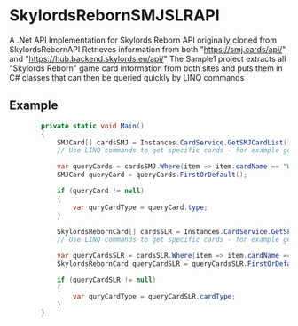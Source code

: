 # SkylordsRebornSMJSLRAPI
A .Net API Implementation for Skylords Reborn API originally cloned from SkylordsRebornAPI
Retrieves information from both  "https://smj.cards/api/" and "https://hub.backend.skylords.eu/api/"
The Sample1 project extracts all "Skylords Reborn" game card information from both sites and puts them in C# classes that can then be queried quickly by LINQ commands

## Example
```csharp
        private static void Main()
        {
            SMJCard[] cardsSMJ = Instances.CardService.GetSMJCardList();
            // Use LINQ commands to get specific cards - for example get MasterArchers

            var queryCards = cardsSMJ.Where(item => item.cardName == "Wheel of Gifts"); // "Master Archers"); "Wheel of Gifts" "Shaman"
            SMJCard queryCard = queryCards.FirstOrDefault();

            if (queryCard != null)
            {
                var quryCardType = queryCard.type;
            }

            SkylordsRebornCard[] cardsSLR = Instances.CardService.GetSkylordsRebornCardList();
            // Use LINQ commands to get specific cards - for example get MasterArchers

            var queryCardsSLR = cardsSLR.Where(item => item.cardName == "Wheel of Gifts"); // "Master Archers"); "Wheel of Gifts" "Shaman"
            SkylordsRebornCard queryCardSLR = queryCardsSLR.FirstOrDefault(); // If multiple cards are returned, take the first one

            if (queryCardSLR != null)
            {
                var quryCardType = queryCardSLR.cardType;
            }
        }

```
